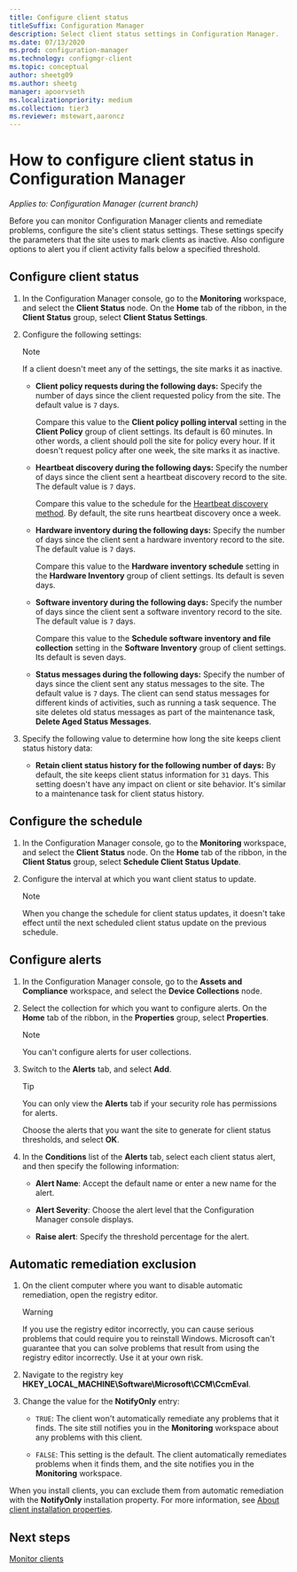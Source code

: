 ```yaml
---
title: Configure client status
titleSuffix: Configuration Manager
description: Select client status settings in Configuration Manager.
ms.date: 07/13/2020
ms.prod: configuration-manager
ms.technology: configmgr-client
ms.topic: conceptual
author: sheetg09
ms.author: sheetg
manager: apoorvseth
ms.localizationpriority: medium
ms.collection: tier3
ms.reviewer: mstewart,aaroncz 
---
```


# How to configure client status in Configuration Manager

*Applies to: Configuration Manager (current branch)*

Before you can monitor Configuration Manager clients and remediate problems, configure the site's client status settings. These settings specify the parameters that the site uses to mark clients as inactive. Also configure options to alert you if client activity falls below a specified threshold.

## Configure client status

1. In the Configuration Manager console, go to the **Monitoring** workspace, and select the **Client Status** node. On the **Home** tab of the ribbon, in the **Client Status** group, select **Client Status Settings**.

1. Configure the following settings:

    > [!NOTE]
    > If a client doesn't meet any of the settings, the site marks it as inactive.

    - **Client policy requests during the following days:** Specify the number of days since the client requested policy from the site. The default value is `7` days.

      Compare this value to the **Client policy polling interval** setting in the **Client Policy** group of client settings. Its default is 60 minutes. In other words, a client should poll the site for policy every hour. If it doesn't request policy after one week, the site marks it as inactive.

    - **Heartbeat discovery during the following days:** Specify the number of days since the client sent a heartbeat discovery record to the site. The default value is `7` days.

      Compare this value to the schedule for the [Heartbeat discovery method](../../servers/deploy/configure/about-discovery-methods.md). By default, the site runs heartbeat discovery once a week.

    - **Hardware inventory during the following days:** Specify the number of days since the client sent a hardware inventory record to the site. The default value is `7` days.

      Compare this value to the **Hardware inventory schedule** setting in the **Hardware Inventory** group of client settings. Its default is seven days.

    - **Software inventory during the following days:** Specify the number of days since the client sent a software inventory record to the site. The default value is `7` days.

      Compare this value to the **Schedule software inventory and file collection** setting in the **Software Inventory** group of client settings. Its default is seven days.

    - **Status messages during the following days:** Specify the number of days since the client sent any status messages to the site. The default value is `7` days. The client can send status messages for different kinds of activities, such as running a task sequence. The site deletes old status messages as part of the maintenance task, **Delete Aged Status Messages**.

1. Specify the following value to determine how long the site keeps client status history data:

    - **Retain client status history for the following number of days:** By default, the site keeps client status information for `31` days. This setting doesn't have any impact on client or site behavior. It's similar to a maintenance task for client status history.

## Configure the schedule

1. In the Configuration Manager console, go to the **Monitoring** workspace, and select the **Client Status** node. On the **Home** tab of the ribbon, in the **Client Status** group, select **Schedule Client Status Update**.

1. Configure the interval at which you want client status to update.

    > [!NOTE]
    > When you change the schedule for client status updates, it doesn't take effect until the next scheduled client status update on the previous schedule.

## Configure alerts

1. In the Configuration Manager console, go to the **Assets and Compliance** workspace, and select the **Device Collections** node.

1. Select the collection for which you want to configure alerts. On the **Home** tab of the ribbon, in the **Properties** group, select **Properties**.

    > [!NOTE]
    > You can't configure alerts for user collections.

1. Switch to the **Alerts** tab, and select **Add**.

   > [!TIP]
   > You can only view the **Alerts** tab if your security role has permissions for alerts.

    Choose the alerts that you want the site to generate for client status thresholds, and select **OK**.

1. In the **Conditions** list of the **Alerts** tab, select each client status alert, and then specify the following information:

    - **Alert Name**: Accept the default name or enter a new name for the alert.

    - **Alert Severity**: Choose the alert level that the Configuration Manager console displays.

    - **Raise alert**: Specify the threshold percentage for the alert.

## Automatic remediation exclusion

1. On the client computer where you want to disable automatic remediation, open the registry editor.

    > [!WARNING]
    > If you use the registry editor incorrectly, you can cause serious problems that could require you to reinstall Windows. Microsoft can't guarantee that you can solve problems that result from using the registry editor incorrectly. Use it at your own risk.

1. Navigate to the registry key **HKEY_LOCAL_MACHINE\Software\Microsoft\CCM\CcmEval**.

1. Change the value for the **NotifyOnly** entry:

    - `TRUE`: The client won't automatically remediate any problems that it finds. The site still notifies you in the **Monitoring** workspace about any problems with this client.

    - `FALSE`: This setting is the default. The client automatically remediates problems when it finds them, and the site notifies you in the **Monitoring** workspace.

When you install clients, you can exclude them from automatic remediation with the **NotifyOnly** installation property. For more information, see [About client installation properties](about-client-installation-properties.md).

## Next steps

[Monitor clients](../manage/monitor-clients.md)
